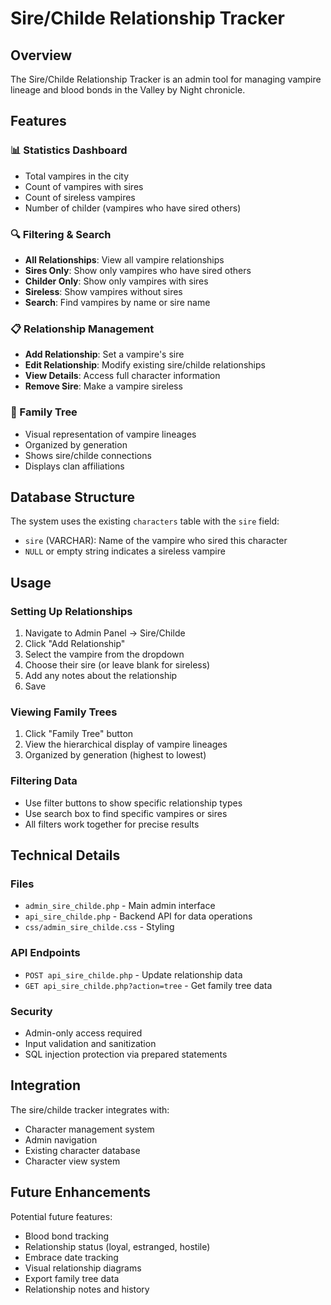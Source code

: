 # Sire/Childe Relationship Tracker

## Overview
The Sire/Childe Relationship Tracker is an admin tool for managing vampire lineage and blood bonds in the Valley by Night chronicle.

## Features

### 📊 Statistics Dashboard
- Total vampires in the city
- Count of vampires with sires
- Count of sireless vampires  
- Number of childer (vampires who have sired others)

### 🔍 Filtering & Search
- **All Relationships**: View all vampire relationships
- **Sires Only**: Show only vampires who have sired others
- **Childer Only**: Show only vampires with sires
- **Sireless**: Show vampires without sires
- **Search**: Find vampires by name or sire name

### 📋 Relationship Management
- **Add Relationship**: Set a vampire's sire
- **Edit Relationship**: Modify existing sire/childe relationships
- **View Details**: Access full character information
- **Remove Sire**: Make a vampire sireless

### 🌳 Family Tree
- Visual representation of vampire lineages
- Organized by generation
- Shows sire/childe connections
- Displays clan affiliations

## Database Structure

The system uses the existing `characters` table with the `sire` field:
- `sire` (VARCHAR): Name of the vampire who sired this character
- `NULL` or empty string indicates a sireless vampire

## Usage

### Setting Up Relationships
1. Navigate to Admin Panel → Sire/Childe
2. Click "Add Relationship"
3. Select the vampire from the dropdown
4. Choose their sire (or leave blank for sireless)
5. Add any notes about the relationship
6. Save

### Viewing Family Trees
1. Click "Family Tree" button
2. View the hierarchical display of vampire lineages
3. Organized by generation (highest to lowest)

### Filtering Data
- Use filter buttons to show specific relationship types
- Use search box to find specific vampires or sires
- All filters work together for precise results

## Technical Details

### Files
- `admin_sire_childe.php` - Main admin interface
- `api_sire_childe.php` - Backend API for data operations
- `css/admin_sire_childe.css` - Styling

### API Endpoints
- `POST api_sire_childe.php` - Update relationship data
- `GET api_sire_childe.php?action=tree` - Get family tree data

### Security
- Admin-only access required
- Input validation and sanitization
- SQL injection protection via prepared statements

## Integration

The sire/childe tracker integrates with:
- Character management system
- Admin navigation
- Existing character database
- Character view system

## Future Enhancements

Potential future features:
- Blood bond tracking
- Relationship status (loyal, estranged, hostile)
- Embrace date tracking
- Visual relationship diagrams
- Export family tree data
- Relationship notes and history
